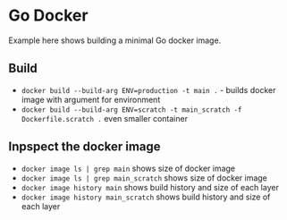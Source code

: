 # Go Docker

Example here shows building a minimal Go docker image.

## Build

- `docker build --build-arg ENV=production -t main .` - builds docker image with argument for environment
- `docker build --build-arg ENV=scratch -t main_scratch -f Dockerfile.scratch .` even smaller container

## Inpspect the docker image

- `docker image ls | grep main` shows size of docker image
- `docker image ls | grep main_scratch` shows size of docker image
- `docker image history main` shows build history and size of each layer
- `docker image history main_scratch` shows build history and size of each layer
